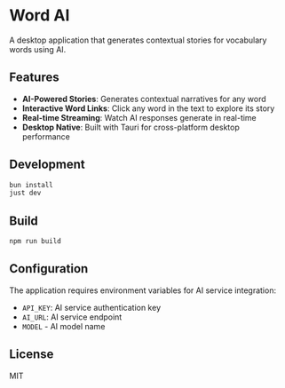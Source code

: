 # Word AI

A desktop application that generates contextual stories for vocabulary words using AI.

## Features

- **AI-Powered Stories**: Generates contextual narratives for any word
- **Interactive Word Links**: Click any word in the text to explore its story
- **Real-time Streaming**: Watch AI responses generate in real-time
- **Desktop Native**: Built with Tauri for cross-platform desktop performance

## Development

```bash
bun install
just dev
```

## Build

```bash
npm run build
```

## Configuration

The application requires environment variables for AI service integration:

- `API_KEY`: AI service authentication key
- `AI_URL`: AI service endpoint
- `MODEL` - AI model name

## License

MIT
